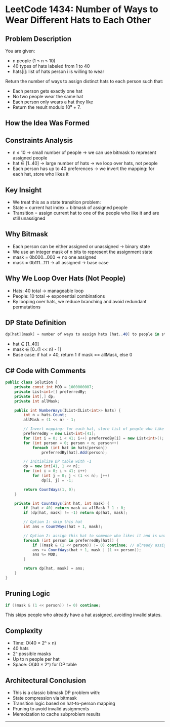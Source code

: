 # LeetCode 1434: Number of Ways to Wear Different Hats to Each Other

## Problem Description

You are given:

- n people (1 ≤ n ≤ 10)
- 40 types of hats labeled from 1 to 40
- hats[i]: list of hats person i is willing to wear

Return the number of ways to assign distinct hats to each person such that:

- Each person gets exactly one hat
- No two people wear the same hat
- Each person only wears a hat they like
- Return the result modulo 10⁹ + 7.

## How the Idea Was Formed

## Constraints Analysis
- n ≤ 10 → small number of people → we can use bitmask to represent assigned people
- hat ∈ [1..40] → large number of hats → we loop over hats, not people
- Each person has up to 40 preferences → we invert the mapping: for each hat, store who likes it

## Key Insight

- We treat this as a state transition problem:
- State = current hat index + bitmask of assigned people
- Transition = assign current hat to one of the people who like it and are still unassigned

## Why Bitmask
- Each person can be either assigned or unassigned → binary state
- We use an integer mask of n bits to represent the assignment state
- mask = 0b000...000 → no one assigned
- mask = 0b111...111 → all assigned → base case

## Why We Loop Over Hats (Not People)
- Hats: 40 total → manageable loop
- People: 10 total → exponential combinations
- By looping over hats, we reduce branching and avoid redundant permutations

## DP State Definition
```csharp
dp[hat][mask] = number of ways to assign hats [hat..40] to people in state `mask`
```
- hat ∈ [1..40]
- mask ∈ [0..(1 << n) - 1]
- Base case: if hat > 40, return 1 if mask == allMask, else 0

## C# Code with Comments
```csharp
public class Solution {
    private const int MOD = 1000000007;
    private List<int>[] preferredBy;
    private int[,] dp;
    private int allMask;

    public int NumberWays(IList<IList<int>> hats) {
        int n = hats.Count;
        allMask = (1 << n) - 1;

        // Invert mapping: for each hat, store list of people who like it
        preferredBy = new List<int>[41];
        for (int i = 0; i < 41; i++) preferredBy[i] = new List<int>();
        for (int person = 0; person < n; person++)
            foreach (int hat in hats[person])
                preferredBy[hat].Add(person);

        // Initialize DP table with -1
        dp = new int[41, 1 << n];
        for (int i = 0; i < 41; i++)
            for (int j = 0; j < (1 << n); j++)
                dp[i, j] = -1;

        return CountWays(1, 0);
    }

    private int CountWays(int hat, int mask) {
        if (hat > 40) return mask == allMask ? 1 : 0;
        if (dp[hat, mask] != -1) return dp[hat, mask];

        // Option 1: skip this hat
        int ans = CountWays(hat + 1, mask);

        // Option 2: assign this hat to someone who likes it and is unassigned
        foreach (int person in preferredBy[hat]) {
            if ((mask & (1 << person)) != 0) continue; // already assigned
            ans += CountWays(hat + 1, mask | (1 << person));
            ans %= MOD;
        }

        return dp[hat, mask] = ans;
    }
}
```

## Pruning Logic
```csharp
if ((mask & (1 << person)) != 0) continue;
```
This skips people who already have a hat assigned, avoiding invalid states.

## Complexity
- Time: O(40 × 2ⁿ × n)
- 40 hats
- 2ⁿ possible masks
- Up to n people per hat
- Space: O(40 × 2ⁿ) for DP table

## Architectural Conclusion

- This is a classic bitmask DP problem with:
- State compression via bitmask
- Transition logic based on hat-to-person mapping
- Pruning to avoid invalid assignments
- Memoization to cache subproblem results


----
